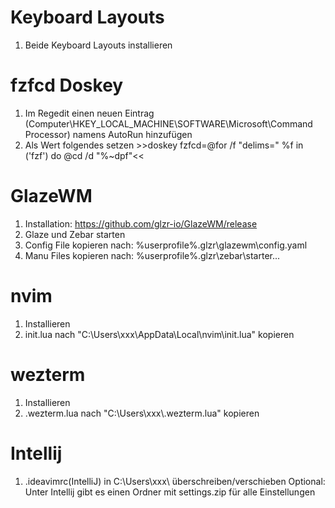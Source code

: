 Keyboard Layouts
===============
1. Beide Keyboard Layouts installieren

fzfcd Doskey
============
1. Im Regedit einen neuen Eintrag (Computer\HKEY_LOCAL_MACHINE\SOFTWARE\Microsoft\Command Processor) namens AutoRun hinzufügen
2. Als Wert folgendes setzen >>doskey fzfcd=@for /f "delims=" %f in ('fzf') do @cd /d "%~dpf"<<

GlazeWM
=======
1. Installation: https://github.com/glzr-io/GlazeWM/release
2. Glaze und Zebar starten
3. Config File kopieren nach: %userprofile%\.glzr\glazewm\config.yaml
3. Manu Files kopieren nach: %userprofile%\.glzr\zebar\starter\...

nvim
====
1. Installieren
2. init.lua nach "C:\Users\xxx\AppData\Local\nvim\init.lua" kopieren

wezterm
=======
1. Installieren
2. .wezterm.lua nach "C:\Users\xxx\\.wezterm.lua" kopieren

Intellij
=======
1. .ideavimrc(IntelliJ) in C:\Users\xxx\ überschreiben/verschieben
Optional: Unter Intellij gibt es einen Ordner mit settings.zip für alle Einstellungen
